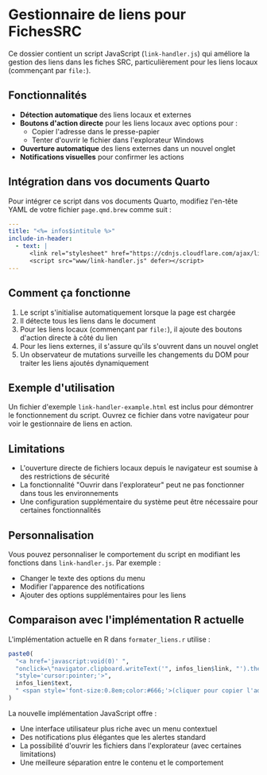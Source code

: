 # Gestionnaire de liens pour FichesSRC

Ce dossier contient un script JavaScript (`link-handler.js`) qui améliore la gestion des liens dans les fiches SRC, particulièrement pour les liens locaux (commençant par `file:`). 

## Fonctionnalités

- **Détection automatique** des liens locaux et externes
- **Boutons d'action directe** pour les liens locaux avec options pour :
  - Copier l'adresse dans le presse-papier
  - Tenter d'ouvrir le fichier dans l'explorateur Windows
- **Ouverture automatique** des liens externes dans un nouvel onglet
- **Notifications visuelles** pour confirmer les actions

## Intégration dans vos documents Quarto

Pour intégrer ce script dans vos documents Quarto, modifiez l'en-tête YAML de votre fichier `page.qmd.brew` comme suit :

```yaml
---
title: "<%= infos$intitule %>"
include-in-header:
  - text: |
      <link rel="stylesheet" href="https://cdnjs.cloudflare.com/ajax/libs/font-awesome/6.0.0-beta3/css/all.min.css">
      <script src="www/link-handler.js" defer></script>
---
```

## Comment ça fonctionne

1. Le script s'initialise automatiquement lorsque la page est chargée
2. Il détecte tous les liens dans le document
3. Pour les liens locaux (commençant par `file:`), il ajoute des boutons d'action directe à côté du lien
4. Pour les liens externes, il s'assure qu'ils s'ouvrent dans un nouvel onglet
5. Un observateur de mutations surveille les changements du DOM pour traiter les liens ajoutés dynamiquement

## Exemple d'utilisation

Un fichier d'exemple `link-handler-example.html` est inclus pour démontrer le fonctionnement du script. Ouvrez ce fichier dans votre navigateur pour voir le gestionnaire de liens en action.

## Limitations

- L'ouverture directe de fichiers locaux depuis le navigateur est soumise à des restrictions de sécurité
- La fonctionnalité "Ouvrir dans l'explorateur" peut ne pas fonctionner dans tous les environnements
- Une configuration supplémentaire du système peut être nécessaire pour certaines fonctionnalités

## Personnalisation

Vous pouvez personnaliser le comportement du script en modifiant les fonctions dans `link-handler.js`. Par exemple :

- Changer le texte des options du menu
- Modifier l'apparence des notifications
- Ajouter des options supplémentaires pour les liens

## Comparaison avec l'implémentation R actuelle

L'implémentation actuelle en R dans `formater_liens.r` utilise :

```r
paste0(
  "<a href='javascript:void(0)' ",
  "onclick=\"navigator.clipboard.writeText('", infos_lien$link, "').then(() => { alert('Adresse copiée dans le presse-papier!'); })\" ",
  "style='cursor:pointer;'>", 
  infos_lien$text, 
  " <span style='font-size:0.8em;color:#666;'>(cliquer pour copier l'adresse)</span></a>"
)
```

La nouvelle implémentation JavaScript offre :
- Une interface utilisateur plus riche avec un menu contextuel
- Des notifications plus élégantes que les alertes standard
- La possibilité d'ouvrir les fichiers dans l'explorateur (avec certaines limitations)
- Une meilleure séparation entre le contenu et le comportement